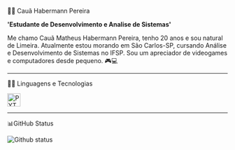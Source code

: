 👨‍💻 Cauã Habermann Pereira

**'Estudante de Desenvolvimento e Analise de Sistemas'**

Me chamo Cauã Matheus Habermann Pereira, tenho 20 anos e sou natural de Limeira. 
Atualmente estou morando em São Carlos-SP, cursando Análise e Desenvolvimento de Sistemas no IFSP. 
Sou um apreciador de videogames e computadores desde pequeno. 🎮💻

---
👨‍💻 Linguagens e Tecnologias

<img 
  alingn="left"
  alt="PYTHON"
  title="PYTHON"
  width="30px"
  style="padding-right: 10px;"
  src="https://cdn.jsdelivr.net/gh/devicons/devicon@latest/icons/python/python-original-wordmark.svg" 
   />

   ---
📊GitHub Status

<img
alingn="left"
  alt="Github status"
  wheight="200"
  style="padding-right: 10px;"
  src="https://github-readme-stats.vercel.app/api?username=babermann&show_icons=true&theme=tokyonight&include_all_commits=true&locale=pt-br" 
  />

  
